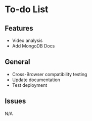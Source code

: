 # To-do List

## Features

- Video analysis
- Add MongoDB Docs

## General

- Cross-Browser compatibility testing
- Update documentation
- Test deployment

## Issues

N/A
